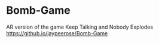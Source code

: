 # Bomb-Game
AR version of the game Keep Talking and Nobody Explodes
https://github.io/jaypeerose/Bomb-Game
